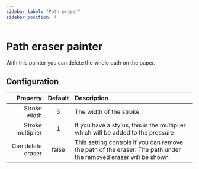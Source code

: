 ```yaml
---
sidebar_label: "Path eraser"
sidebar_position: 4
---
```


# Path eraser painter

With this painter you can delete the whole path on the paper.

## Configuration

|          Property | Default | Description                                                                                                     |
| ----------------: | :-----: | :-------------------------------------------------------------------------------------------------------------- |
|      Stroke width |    5    | The width of the stroke                                                                                         |
| Stroke multiplier |    1    | If you have a stylus, this is the multiplier which will be added to the pressure                                |
| Can delete eraser |  false  | This setting controls if you can remove the path of the eraser. The path under the removed eraser will be shown |
